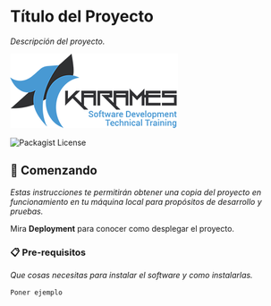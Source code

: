 # Título del Proyecto

_Descripción del proyecto._

![Imagen del curso](img/logo-karames.png)

![Packagist License](https://img.shields.io/packagist/l/karames/curso-markdown-basico)

## 🚀 Comenzando

_Estas instrucciones te permitirán obtener una copia del proyecto en funcionamiento en tu máquina local para propósitos de desarrollo y pruebas._

Mira **Deployment** para conocer como desplegar el proyecto.

### 📋 Pre-requisitos

_Que cosas necesitas para instalar el software y como instalarlas._

```text
Poner ejemplo
```
